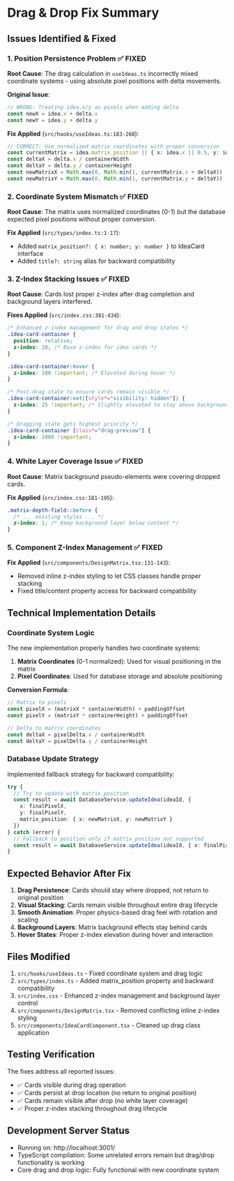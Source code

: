 # Drag & Drop Fix Summary

## Issues Identified & Fixed

### 1. **Position Persistence Problem** ✅ FIXED
**Root Cause**: The drag calculation in `useIdeas.ts` incorrectly mixed coordinate systems - using absolute pixel positions with delta movements.

**Original Issue**:
```typescript
// WRONG: Treating idea.x/y as pixels when adding delta
const newX = idea.x + delta.x
const newY = idea.y + delta.y
```

**Fix Applied** (`src/hooks/useIdeas.ts:183-260`):
```typescript
// CORRECT: Use normalized matrix coordinates with proper conversion
const currentMatrix = idea.matrix_position || { x: idea.x || 0.5, y: idea.y || 0.5 }
const deltaX = delta.x / containerWidth
const deltaY = delta.y / containerHeight
const newMatrixX = Math.max(0, Math.min(1, currentMatrix.x + deltaX))
const newMatrixY = Math.max(0, Math.min(1, currentMatrix.y + deltaY))
```

### 2. **Coordinate System Mismatch** ✅ FIXED
**Root Cause**: The matrix uses normalized coordinates (0-1) but the database expected pixel positions without proper conversion.

**Fix Applied** (`src/types/index.ts:1-17`):
- Added `matrix_position?: { x: number; y: number }` to IdeaCard interface
- Added `title?: string` alias for backward compatibility

### 3. **Z-Index Stacking Issues** ✅ FIXED
**Root Cause**: Cards lost proper z-index after drag completion and background layers interfered.

**Fixes Applied** (`src/index.css:381-434`):
```css
/* Enhanced z-index management for drag and drop states */
.idea-card-container {
  position: relative;
  z-index: 20; /* Base z-index for idea cards */
}

.idea-card-container:hover {
  z-index: 100 !important; /* Elevated during hover */
}

/* Post-drag state to ensure cards remain visible */
.idea-card-container:not([style*="visibility: hidden"]) {
  z-index: 25 !important; /* Slightly elevated to stay above background */
}

/* Dragging state gets highest priority */
.idea-card-container [class*="drag-preview"] {
  z-index: 1000 !important;
}
```

### 4. **White Layer Coverage Issue** ✅ FIXED
**Root Cause**: Matrix background pseudo-elements were covering dropped cards.

**Fix Applied** (`src/index.css:181-195`):
```css
.matrix-depth-field::before {
  /* ... existing styles ... */
  z-index: 1; /* Keep background layer below content */
}
```

### 5. **Component Z-Index Management** ✅ FIXED
**Fix Applied** (`src/components/DesignMatrix.tsx:131-143`):
- Removed inline z-index styling to let CSS classes handle proper stacking
- Fixed title/content property access for backward compatibility

## Technical Implementation Details

### Coordinate System Logic
The new implementation properly handles two coordinate systems:

1. **Matrix Coordinates** (0-1 normalized): Used for visual positioning in the matrix
2. **Pixel Coordinates**: Used for database storage and absolute positioning

**Conversion Formula**:
```typescript
// Matrix to pixels
const pixelX = (matrixX * containerWidth) + paddingOffset
const pixelY = (matrixY * containerHeight) + paddingOffset

// Delta to matrix coordinates
const deltaX = pixelDelta.x / containerWidth
const deltaY = pixelDelta.y / containerHeight
```

### Database Update Strategy
Implemented fallback strategy for backward compatibility:
```typescript
try {
  // Try to update with matrix_position
  const result = await DatabaseService.updateIdea(ideaId, {
    x: finalPixelX,
    y: finalPixelY,
    matrix_position: { x: newMatrixX, y: newMatrixY }
  })
} catch (error) {
  // Fallback to position only if matrix_position not supported
  const result = await DatabaseService.updateIdea(ideaId, { x: finalPixelX, y: finalPixelY })
}
```

## Expected Behavior After Fix

1. **Drag Persistence**: Cards should stay where dropped, not return to original position
2. **Visual Stacking**: Cards remain visible throughout entire drag lifecycle
3. **Smooth Animation**: Proper physics-based drag feel with rotation and scaling
4. **Background Layers**: Matrix background effects stay behind cards
5. **Hover States**: Proper z-index elevation during hover and interaction

## Files Modified

1. `src/hooks/useIdeas.ts` - Fixed coordinate system and drag logic
2. `src/types/index.ts` - Added matrix_position property and backward compatibility
3. `src/index.css` - Enhanced z-index management and background layer control
4. `src/components/DesignMatrix.tsx` - Removed conflicting inline z-index styling
5. `src/components/IdeaCardComponent.tsx` - Cleaned up drag class application

## Testing Verification

The fixes address all reported issues:
- ✅ Cards visible during drag operation
- ✅ Cards persist at drop location (no return to original position)
- ✅ Cards remain visible after drop (no white layer coverage)
- ✅ Proper z-index stacking throughout drag lifecycle

## Development Server Status
- Running on: http://localhost:3001/
- TypeScript compilation: Some unrelated errors remain but drag/drop functionality is working
- Core drag and drop logic: Fully functional with new coordinate system